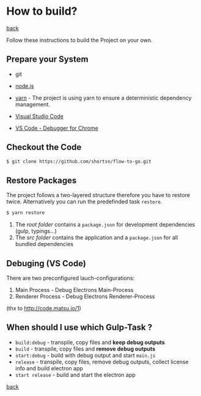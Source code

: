 ﻿How to build?
================================

[back](index)

Follow these instructions to build the Project on your own.

## Prepare your System

- git
- [node.js](https://nodejs.org/en/)
- [yarn](https://yarnpkg.com) - The project is using yarn to ensure a deterministic dependency management.

- [Visual Studio Code](https://code.visualstudio.com)
- [VS Code - Debugger for Chrome](https://marketplace.visualstudio.com/items?itemName=msjsdiag.debugger-for-chrome)

## Checkout the Code
```bash
$ git clone https://github.com/shortsn/flow-to-go.git
```

## Restore Packages

The project follows a two-layered structure therefore you have to restore twice.
Alternatively you can run the predefinded task `restore`.

```bash
$ yarn restore
```

1. The *root folder* contains a `package.json` for development dependencies (gulp, typings...)
2. The *src folder* contains the application and a `package.json` for all bundled dependencies

## Debuging (VS Code)

There are two preconfigured lauch-configurations:

1. Main Process - Debug Electrons Main-Process
2. Renderer Process - Debug Electrons Renderer-Process

(thx to http://code.matsu.io/1)

## When should I use which Gulp-Task ?

- `build:debug` - transpile, copy files and **keep debug outputs**
- `build` - transpile, copy files and **remove debug outputs**
- `start:debug` - build with debug output and start `main.js`
- `release` - transpile, copy files, remove debug outputs, collect license info and build electron app
- `start release` - build and start the electron app

[back](index)